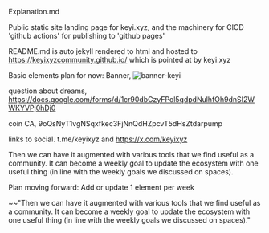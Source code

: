 Explanation.md

Public static site landing page for keyi.xyz, and the machinery for CICD 'github actions' for publishing to 'github pages'

README.md is auto jekyll rendered to html and hosted to https://keyixyzcommunity.github.io/ which is pointed at by keyi.xyz



Basic elements plan for now:
Banner, ![banner-keyi](https://github.com/user-attachments/assets/334b45cf-0499-4490-9639-5e17de2ff4f7)

question about dreams,   https://docs.google.com/forms/d/1cr90dbCzyFPol5qdpdNulhfOh9dnSI2WWKYVPj0hDj0

coin CA, 9oQsNyT1vgNSqxfkec3FjNnQdHZpcvT5dHsZtdarpump

links to social. t.me/keyixyz and https://x.com/keyixyz






Then we can have it augmented with various tools that we find useful as a community. 
It can become a weekly goal to update the ecosystem with one useful thing (in line with the weekly goals we discussed on spaces).




Plan moving forward: Add or update 1 element per week

~~"Then we can have it augmented with various tools that we find useful as a community. 
It can become a weekly goal to update the ecosystem with one useful thing (in line with the weekly goals we discussed on spaces)."

